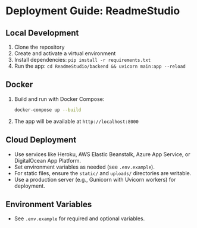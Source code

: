 # Deployment Guide: ReadmeStudio

## Local Development

1. Clone the repository
2. Create and activate a virtual environment
3. Install dependencies: `pip install -r requirements.txt`
4. Run the app: `cd ReadmeStudio/backend && uvicorn main:app --reload`

## Docker

1. Build and run with Docker Compose:
   ```bash
   docker-compose up --build
   ```
2. The app will be available at `http://localhost:8000`

## Cloud Deployment

- Use services like Heroku, AWS Elastic Beanstalk, Azure App Service, or DigitalOcean App Platform.
- Set environment variables as needed (see `.env.example`).
- For static files, ensure the `static/` and `uploads/` directories are writable.
- Use a production server (e.g., Gunicorn with Uvicorn workers) for deployment.

## Environment Variables

- See `.env.example` for required and optional variables. 